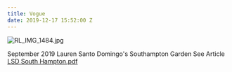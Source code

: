 ```yaml
---
title: Vogue
date: 2019-12-17 15:52:00 Z
---
```


![RL_IMG_1484.jpg](/uploads/RL_IMG_1484.jpg)

September 2019
Lauren Santo Domingo's Southampton Garden
See Article [LSD South Hampton.pdf](/uploads/LSD%20South%20Hampton.pdf)